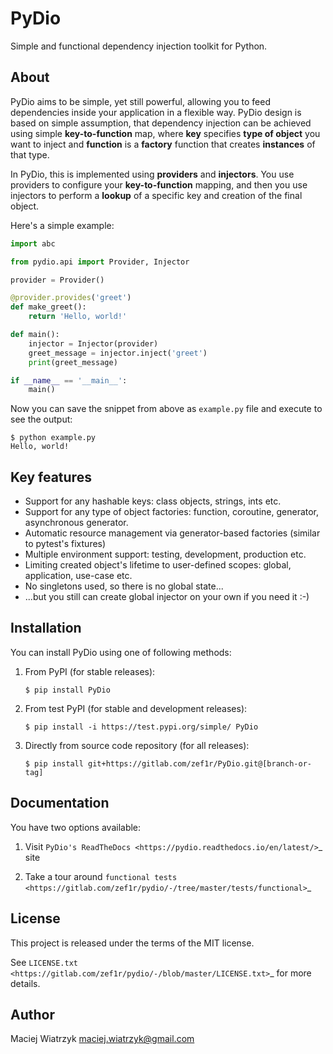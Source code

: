 <!--
.. image:: https://img.shields.io/pypi/v/PyDio
    :target: https://pypi.org/project/PyDio/
.. image:: https://img.shields.io/pypi/l/PyDio
    :target: https://pypi.org/project/PyDio/
.. image:: https://img.shields.io/pypi/dm/PyDio
    :target: https://pypi.org/project/PyDio/
.. image:: https://codecov.io/gl/zef1r/pydio/branch/master/graph/badge.svg?token=6EVGTI0KZ0
    :target: https://codecov.io/gl/zef1r/pydio
-->

# PyDio

Simple and functional dependency injection toolkit for Python.

## About

PyDio aims to be simple, yet still powerful, allowing you to feed
dependencies inside your application in a flexible way. PyDio design is based
on simple assumption, that dependency injection can be achieved using simple
**key-to-function** map, where **key** specifies **type of object** you want
to inject and **function** is a **factory** function that creates
**instances** of that type.

In PyDio, this is implemented using **providers** and **injectors**. You use
providers to configure your **key-to-function** mapping, and then you use
injectors to perform a **lookup** of a specific key and creation of the final
object.

Here's a simple example:

```python
import abc

from pydio.api import Provider, Injector

provider = Provider()

@provider.provides('greet')
def make_greet():
    return 'Hello, world!'

def main():
    injector = Injector(provider)
    greet_message = injector.inject('greet')
    print(greet_message)

if __name__ == '__main__':
    main()
```

Now you can save the snippet from above as ``example.py`` file and execute
to see the output:

```shell
$ python example.py
Hello, world!
```

## Key features

* Support for any hashable keys: class objects, strings, ints etc.
* Support for any type of object factories: function, coroutine, generator,
  asynchronous generator.
* Automatic resource management via generator-based factories
  (similar to pytest's fixtures)
* Multiple environment support: testing, development, production etc.
* Limiting created object's lifetime to user-defined scopes: global,
  application, use-case etc.
* No singletons used, so there is no global state...
* ...but you still can create global injector on your own if you need it :-)

## Installation

You can install PyDio using one of following methods:

1) From PyPI (for stable releases):

    ```shell
    $ pip install PyDio
    ```

2) From test PyPI (for stable and development releases):

    ```shell
    $ pip install -i https://test.pypi.org/simple/ PyDio
    ```

3) Directly from source code repository (for all releases):

    ```shell
    $ pip install git+https://gitlab.com/zef1r/PyDio.git@[branch-or-tag]
    ```

## Documentation

You have two options available:

1) Visit `PyDio's ReadTheDocs <https://pydio.readthedocs.io/en/latest/>`_ site

2) Take a tour around `functional tests <https://gitlab.com/zef1r/pydio/-/tree/master/tests/functional>`_

## License

This project is released under the terms of the MIT license.

See `LICENSE.txt <https://gitlab.com/zef1r/pydio/-/blob/master/LICENSE.txt>`_ for more details.

## Author

Maciej Wiatrzyk <maciej.wiatrzyk@gmail.com>
